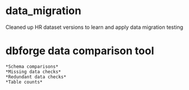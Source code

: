 # data_migration

Cleaned up HR dataset versions to learn and apply data migration testing 

# dbforge data comparison tool  

```
*Schema comparisons*
*Missing data checks*
*Redundant data checks*
*Table counts* 
```

